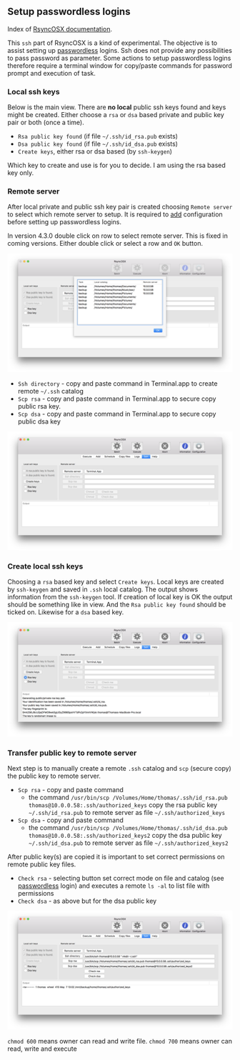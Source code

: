 ## Setup passwordless logins

Index of [RsyncOSX documentation](https://rsyncosx.github.io/Documentation/).

This `ssh` part of RsyncOSX is a kind of experimental. The objective is to assist setting up [passwordless](PasswordlessLogin.md) logins. Ssh does not provide any possibilities to pass password as parameter. Some actions to setup passwordless logins therefore require a terminal window for copy/paste commands for password prompt and execution of task.

### Local ssh keys

Below is the main view. There are **no local** public ssh keys found and keys might be created. Either choose a `rsa` or `dsa` based private and public key pair or both (once a time).

* `Rsa public key found` (if file `~/.ssh/id_rsa.pub` exists)
* `Dsa public key found` (if file `~/.ssh/id_dsa.pub` exists)
* `Create keys`, either rsa or dsa based (by `ssh-keygen`)

Which key to create and use is for you to decide. I am using the rsa based key only.

### Remote server

After local private and public ssh key pair is created choosing `Remote server` to select which remote server to setup. It is required to [add](AddConfigurations.md) configuration before setting up passwordless logins.

In version 4.3.0 double click on row to select remote server. This is fixed in coming versions. Either double click or select a row and `OK` button.

![ssh](screenshots/master/ssh/ssh4.png)

* `Ssh directory` - copy and paste command in Terminal.app to create remote `~/.ssh` catalog
* `Scp rsa` - copy and paste command in Terminal.app to secure copy public rsa key.
* `Scp dsa` - copy and paste command in Terminal.app to secure copy public dsa key


![ssh](screenshots/master/ssh/ssh.png)

### Create local ssh keys

Choosing a `rsa` based key and select `Create keys`. Local keys are created by `ssh-keygen` and saved in `.ssh` local catalog. The output shows information from the `ssh-keygen` tool. If creation of local key is OK the output should be something like in view. And the `Rsa public key found` should be ticked on. Likewise for a `dsa` based key.

![ssh](screenshots/master/ssh/ssh2.png)

### Transfer public key to remote server

Next step is to manually create a remote `.ssh` catalog and `scp` (secure copy) the public key to remote server.

* `Scp rsa` - copy and paste command
  * the command `/usr/bin/scp /Volumes/Home/thomas/.ssh/id_rsa.pub thomas@10.0.0.58:.ssh/authorized_keys` copy the rsa public key `~/.ssh/id_rsa.pub` to remote server as file `~/.ssh/authorized_keys`
* `Scp dsa` - copy and paste command
  * the command `/usr/bin/scp /Volumes/Home/thomas/.ssh/id_dsa.pub thomas@10.0.0.58:.ssh/authorized_keys2` copy the dsa public key `~/.ssh/id_dsa.pub` to remote server as file `~/.ssh/authorized_keys2`

After public key(s) are copied it is important to set correct permissions on remote public key files.

* `Check rsa` - selecting button set correct mode on file and catalog (see [passwordless](PasswordlessLogin.md) login) and executes a remote `ls -al` to list file with permissions
* `Check dsa` - as above but for the dsa public key

![ssh](screenshots/master/ssh/ssh3.png)

`chmod 600` means owner can read and write file. `chmod 700` means owner can read, write and execute
